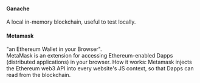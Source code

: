 
#### Ganache
A local in-memory blockchain, useful to test locally.

#### Metamask
"an Ethereum Wallet in your Browser".   
MetaMask is an extension for accessing Ethereum-enabled Dapps (distributed applications) in your browser.
How it works: Metamask injects the Ethereum web3 API into every website's JS context, so that Dapps can read from the blockchain.
